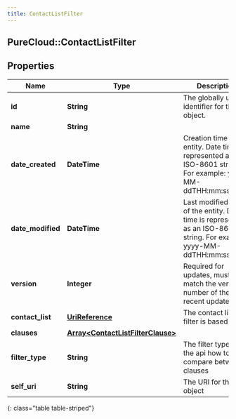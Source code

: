 ```yaml
---
title: ContactListFilter
---
```

## PureCloud::ContactListFilter

## Properties

|Name | Type | Description | Notes|
|------------ | ------------- | ------------- | -------------|
| **id** | **String** | The globally unique identifier for the object. | [optional] |
| **name** | **String** |  | [optional] |
| **date_created** | **DateTime** | Creation time of the entity. Date time is represented as an ISO-8601 string. For example: yyyy-MM-ddTHH:mm:ss.SSSZ | [optional] |
| **date_modified** | **DateTime** | Last modified time of the entity. Date time is represented as an ISO-8601 string. For example: yyyy-MM-ddTHH:mm:ss.SSSZ | [optional] |
| **version** | **Integer** | Required for updates, must match the version number of the most recent update | [optional] |
| **contact_list** | [**UriReference**](UriReference.html) | The contact list the filter is based on | |
| **clauses** | [**Array&lt;ContactListFilterClause&gt;**](ContactListFilterClause.html) |  | [optional] |
| **filter_type** | **String** | The filter type tells the api how to compare between clauses | [optional] |
| **self_uri** | **String** | The URI for this object | [optional] |
{: class="table table-striped"}


